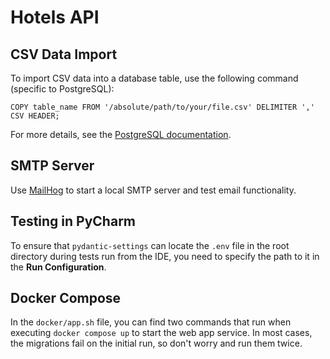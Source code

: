 # Hotels API

## CSV Data Import

To import CSV data into a database table, use the following command (specific to PostgreSQL):

```postgresql
COPY table_name FROM '/absolute/path/to/your/file.csv' DELIMITER ',' CSV HEADER;
```

For more details, see the [PostgreSQL documentation](https://www.postgresql.org/docs/current/sql-copy.html).

## SMTP Server

Use [MailHog](https://github.com/mailhog/MailHog) to start a local SMTP server and test email functionality.

## Testing in PyCharm

To ensure that `pydantic-settings` can locate the `.env` file in the root directory during tests run from the IDE, you
need to specify the path to it in the **Run Configuration**.

## Docker Compose

In the `docker/app.sh` file, you can find two commands that run when executing `docker compose up` to start the web app
service. In most cases, the migrations fail on the initial run, so don't worry and run them twice.
